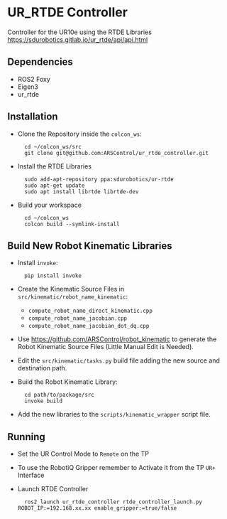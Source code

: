 # UR_RTDE Controller

Controller for the UR10e using the RTDE Libraries
https://sdurobotics.gitlab.io/ur_rtde/api/api.html

## Dependencies

- ROS2 Foxy
- Eigen3
- ur_rtde

## Installation

- Clone the Repository inside the `colcon_ws`:

        cd ~/colcon_ws/src
        git clone git@github.com:ARSControl/ur_rtde_controller.git

- Install the RTDE Libraries

        sudo add-apt-repository ppa:sdurobotics/ur-rtde
        sudo apt-get update
        sudo apt install librtde librtde-dev

- Build your workspace

        cd ~/colcon_ws
        colcon build --symlink-install

## Build New Robot Kinematic Libraries

- Install `invoke`:

        pip install invoke

- Create the Kinematic Source Files in `src/kinematic/robot_name_kinematic`:

  - `compute_robot_name_direct_kinematic.cpp`
  - `compute_robot_name_jacobian.cpp`
  - `compute_robot_name_jacobian_dot_dq.cpp`

- Use <https://github.com/ARSControl/robot_kinematic> to generate the Robot Kinematic Source Files (Little Manual Edit is Needed).

- Edit the `src/kinematic/tasks.py` build file adding the new source and destination path.

- Build the Robot Kinematic Library:

        cd path/to/package/src
        invoke build

- Add the new libraries to the `scripts/kinematic_wrapper` script file.

## Running

- Set the UR Control Mode to `Remote` on the TP

- To use the RobotiQ Gripper remember to Activate it from the TP `UR+` Interface

- Launch RTDE Controller
  
        ros2 launch ur_rtde_controller rtde_controller_launch.py ROBOT_IP:=192.168.xx.xx enable_gripper:=true/false
